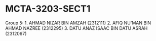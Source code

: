 # MCTA-3203-SECT1
Group 5: 1. AHMAD NIZAR BIN AMZAH (2312111)
         2. AFIQ NU'MAN BIN AHMAD NAZREE (2312295)
         3. DATU ANAZ ISAAC BIN DATU ASRAH (2312067)
